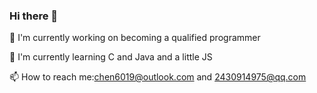 ### Hi there 👋

🔭 I'm currently working on becoming a qualified programmer

🌱 I'm currently learning C and Java and a little JS

📫 How to reach me:chen6019@outlook.com and 2430914975@qq.com
<!--
**chen6019/chen6019** is a ✨ _special_ ✨ repository because its `README.md` (this file) appears on your GitHub profile. 

Here are some ideas to get you started:


- 👯 I’m looking to collaborate on ... 
- 🤔 I’m looking for help with ...
- 💬 Ask me about ...
-  ...
- 😄 Pronouns: ...
- ⚡ Fun fact: ...
-->

